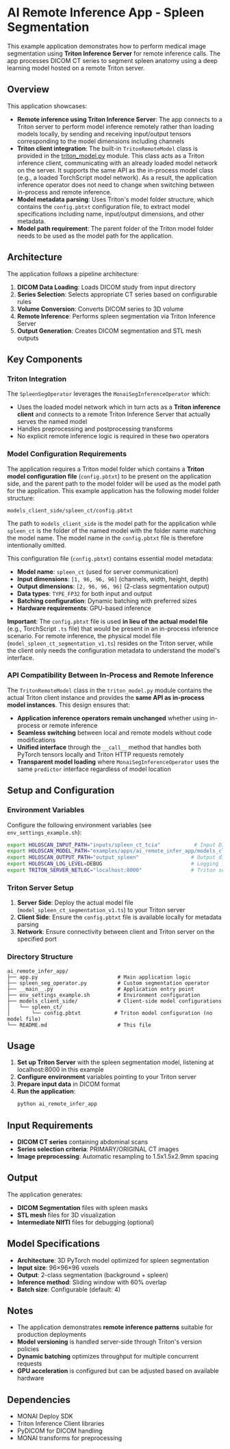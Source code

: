 # AI Remote Inference App - Spleen Segmentation

This example application demonstrates how to perform medical image segmentation using **Triton Inference Server** for remote inference calls. The app processes DICOM CT series to segment spleen anatomy using a deep learning model hosted on a remote Triton server.

## Overview

This application showcases:
- **Remote inference using Triton Inference Server**: The app connects to a Triton server to perform model inference remotely rather than loading models locally, by sending and receiving input/output tensors corresponding to the model dimensions including channels
- **Triton client integration**: The built-in `TritonRemoteModel` class is provided in the [triton_model.py](https://github.com/Project-MONAI/monai-deploy-app-sdk/blob/137ac32d647843579f52060c8f72f9d9e8b51c38/monai/deploy/core/models/triton_model.py) module. This class acts as a Triton inference client, communicating with an already loaded model network on the server. It supports the same API as the in-process model class (e.g., a loaded TorchScript model network). As a result, the application inference operator does not need to change when switching between in-process and remote inference.
- **Model metadata parsing**: Uses Triton's model folder structure, which contains the `config.pbtxt` configuration file, to extract model specifications including name, input/output dimensions, and other metadata.
- **Model path requirement**: The parent folder of the Triton model folder needs to be used as the model path for the application.

## Architecture

The application follows a pipeline architecture:

1. **DICOM Data Loading**: Loads DICOM study from input directory
2. **Series Selection**: Selects appropriate CT series based on configurable rules
3. **Volume Conversion**: Converts DICOM series to 3D volume
4. **Remote Inference**: Performs spleen segmentation via Triton Inference Server
5. **Output Generation**: Creates DICOM segmentation and STL mesh outputs

## Key Components

### Triton Integration

The `SpleenSegOperator` leverages the `MonaiSegInferenceOperator` which:
- Uses the loaded model network which in turn acts as a **Triton inference client** and connects to a remote Triton Inference Server that actually serves the named model
- Handles preprocessing and postprocessing transforms
- No explicit remote inference logic is required in these two operators

### Model Configuration Requirements

The application requires a Triton model folder which contains a **Triton model configuration file** (`config.pbtxt`) to be present on the application side, and the parent path to the model folder will be used as the model path for the application. This example application has the following model folder structure:

```
models_client_side/spleen_ct/config.pbtxt
```

The path to `models_client_side` is the model path for the application while `spleen_ct` is the folder of the named model with the folder name matching the model name. The model name in the `config.pbtxt` file is therefore intentionally omitted.

This configuration file (`config.pbtxt`) contains essential model metadata:
- **Model name**: `spleen_ct` (used for server communication)
- **Input dimensions**: `[1, 96, 96, 96]` (channels, width, height, depth)
- **Output dimensions**: `[2, 96, 96, 96]` (2-class segmentation output)
- **Data types**: `TYPE_FP32` for both input and output
- **Batching configuration**: Dynamic batching with preferred sizes
- **Hardware requirements**: GPU-based inference

**Important**: The `config.pbtxt` file is used **in lieu of the actual model file** (e.g., TorchScript `.ts` file) that would be present in an in-process inference scenario. For remote inference, the physical model file (`model_spleen_ct_segmentation_v1.ts`) resides on the Triton server, while the client only needs the configuration metadata to understand the model's interface.

### API Compatibility Between In-Process and Remote Inference

The `TritonRemoteModel` class in the `triton_model.py` module contains the actual Triton client instance and provides the **same API as in-process model instances**. This design ensures that:

- **Application inference operators remain unchanged** whether using in-process or remote inference
- **Seamless switching** between local and remote models without code modifications
- **Unified interface** through the `__call__` method that handles both PyTorch tensors locally and Triton HTTP requests remotely
- **Transparent model loading** where `MonaiSegInferenceOperator` uses the same `predictor` interface regardless of model location

## Setup and Configuration

### Environment Variables

Configure the following environment variables (see `env_settings_example.sh`):

```bash
export HOLOSCAN_INPUT_PATH="inputs/spleen_ct_tcia"           # Input DICOM directory
export HOLOSCAN_MODEL_PATH="examples/apps/ai_remote_infer_app/models_client_side"  # Client-side model config path
export HOLOSCAN_OUTPUT_PATH="output_spleen"                 # Output directory
export HOLOSCAN_LOG_LEVEL=DEBUG                             # Logging level
export TRITON_SERVER_NETLOC="localhost:8000"                # Triton server address
```

### Triton Server Setup

1. **Server Side**: Deploy the actual model file (`model_spleen_ct_segmentation_v1.ts`) to your Triton server
2. **Client Side**: Ensure the `config.pbtxt` file is available locally for metadata parsing
3. **Network**: Ensure connectivity between client and Triton server on the specified port

### Directory Structure

```
ai_remote_infer_app/
├── app.py                          # Main application logic
├── spleen_seg_operator.py          # Custom segmentation operator
├── __main__.py                     # Application entry point
├── env_settings_example.sh         # Environment configuration
├── models_client_side/             # Client-side model configurations
│   └── spleen_ct/
│       └── config.pbtxt           # Triton model configuration (no model file)
└── README.md                       # This file
```

## Usage

1. **Set up Triton Server** with the spleen segmentation model, listening at localhost:8000 in this example
2. **Configure environment** variables pointing to your Triton server
3. **Prepare input data** in DICOM format
4. **Run the application**:
   ```bash
   python ai_remote_infer_app
   ```

## Input Requirements

- **DICOM CT series** containing abdominal scans
- **Series selection criteria**: PRIMARY/ORIGINAL CT images
- **Image preprocessing**: Automatic resampling to 1.5x1.5x2.9mm spacing

## Output

The application generates:
- **DICOM Segmentation** files with spleen masks
- **STL mesh** files for 3D visualization
- **Intermediate NIfTI** files for debugging (optional)

## Model Specifications

- **Architecture**: 3D PyTorch model optimized for spleen segmentation
- **Input size**: 96×96×96 voxels
- **Output**: 2-class segmentation (background + spleen)
- **Inference method**: Sliding window with 60% overlap
- **Batch size**: Configurable (default: 4)

## Notes

- The application demonstrates **remote inference patterns** suitable for production deployments
- **Model versioning** is handled server-side through Triton's version policies
- **Dynamic batching** optimizes throughput for multiple concurrent requests
- **GPU acceleration** is configured but can be adjusted based on available hardware

## Dependencies

- MONAI Deploy SDK
- Triton Inference Client libraries
- PyDICOM for DICOM handling
- MONAI transforms for preprocessing

